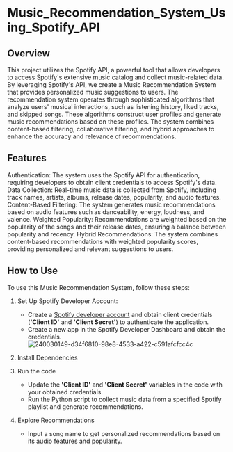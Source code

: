 # Music_Recommendation_System_Using_Spotify_API
## Overview
This project utilizes the Spotify API, a powerful tool that allows developers to access Spotify's extensive music catalog and collect music-related data. By leveraging Spotify's API, we create a Music Recommendation System that provides personalized music suggestions to users.
The recommendation system operates through sophisticated algorithms that analyze users' musical interactions, such as listening history, liked tracks, and skipped songs. These algorithms construct user profiles and generate music recommendations based on these profiles. The system combines content-based filtering, collaborative filtering, and hybrid approaches to enhance the accuracy and relevance of recommendations.

## Features
Authentication: The system uses the Spotify API for authentication, requiring developers to obtain client credentials to access Spotify's data.
Data Collection: Real-time music data is collected from Spotify, including track names, artists, albums, release dates, popularity, and audio features.
Content-Based Filtering: The system generates music recommendations based on audio features such as danceability, energy, loudness, and valence.
Weighted Popularity: Recommendations are weighted based on the popularity of the songs and their release dates, ensuring a balance between popularity and recency.
Hybrid Recommendations: The system combines content-based recommendations with weighted popularity scores, providing personalized and relevant suggestions to users.

## How to Use
To use this Music Recommendation System, follow these steps:

1. Set Up Spotify Developer Account:
    * Create a [Spotify developer account](https://developer.spotify.com/dashboard/create) and obtain client credentials (**'Client ID'** and **'Client Secret'**) to authenticate the application.
    * Create a new app in the Spotify Developer Dashboard and obtain the credentials.
      ![240030149-d34f6810-98e8-4533-a422-c591afcfcc4c](https://github.com/Horace-code/Music_Recommendation_System_Using_Spotify_API/assets/56085017/33e9963d-1986-4700-a4e8-2b4f206b85ca)

2. Install Dependencies
3. Run the code
    * Update the **'Client ID'** and **'Client Secret'** variables in the code with your obtained credentials.
    * Run the Python script to collect music data from a specified Spotify playlist and generate recommendations.
4. Explore Recommendations
    * Input a song name to get personalized recommendations based on its audio features and popularity.

